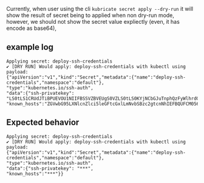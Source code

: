 Currently, when user using the cli `kubricate secret apply --dry-run` it will show the result of secret being to applied when non dry-run mode, however, we should not show the secret value expliectly (even, it has encode as base64), 

## example log

```
Applying secret: deploy-ssh-credentials
✔ [DRY RUN] Would apply: deploy-ssh-credentials with kubectl using payload: 
{"apiVersion":"v1","kind":"Secret","metadata":{"name":"deploy-ssh-credentials","namespace":"default"},
"type":"kubernetes.io/ssh-auth",
"data":{"ssh-privatekey":
"LS0tLS1CRUdJTiBPUEVOU1NIIFBSSVZBVEUgS0VZLS0tLS0KYjNCbGJuTnphQzFyWlhrdGRqRUFBQUFBQkc1dmJtVUFBQUFFYm05dVpRQUFBQUFBQUFBQkFBQUFNd0FBQUF0emMyZ3RaVwouLi4oeW91ciBkZXBsb3ltZW50IFNTSCBwcml2YXRlIGtleSBoZXJlKS4uLgotLS0tLUVORCBPUEVOU1NIIFBSSVZBVEUgS0VZLS0tLS0=",
"known_hosts":"ZGVwbG95LXNlcnZlci5leGFtcGxlLmNvbSBzc2gtcnNhIEFBQUFCM056YUMxeWMyRUFBQUFCSXdBQUFRRUFxMkE3aFJHbWRubS4uLg=="}}
```

## Expected behavior

 ```
Applying secret: deploy-ssh-credentials
✔ [DRY RUN] Would apply: deploy-ssh-credentials with kubectl using payload: 
{"apiVersion":"v1","kind":"Secret","metadata":{"name":"deploy-ssh-credentials","namespace":"default"},
"type":"kubernetes.io/ssh-auth",
"data":{"ssh-privatekey": "***",
"known_hosts":"***"}}
```
